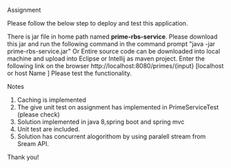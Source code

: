 Assignment

Please follow the below step to deploy and test this application.

There is jar file in home path named <b>prime-rbs-service</b>. Please download this jar and run the following command in the command prompt
"java -jar prime-rbs-service.jar"
Or Entire source code can be downloaded into local machine and upload into Eclipse or Intellij as maven project.
Enter the following link on the browser http://localhost:8080/primes/{input} [localhost or host Name ]
Please test the functionality.

<p3>Notes </p3>

1. Caching is implemented
2. The give unit test on assignment has implemented in PrimeServiceTest (please check)
3. Solution implemented in java 8,spring boot and spring mvc
4. Unit test are included.
5. Solution has concurrent alogorithom by using paralell stream from Sream API.

Thank you!

